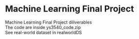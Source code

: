 # Machine Learning Final Project 

Machine Learning Final Project diliverables <br>
The code are inside ys3540_code.zip<br>
See real-world dataset in realworldDS